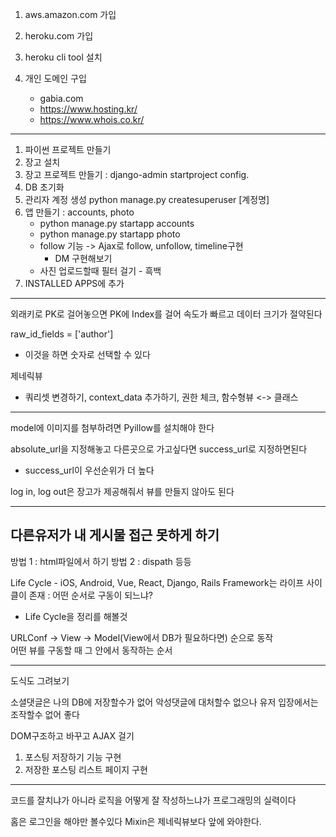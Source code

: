 1. aws.amazon.com 가입

2. heroku.com 가입
3. heroku cli tool 설치

4. 개인 도메인 구입
   * gabia.com
   * https://www.hosting.kr/
   * https://www.whois.co.kr/
   
   
---

1. 파이썬 프로젝트 만들기
2. 장고 설치
3. 장고 프로젝트 만들기 : django-admin startproject config.
4. DB 초기화
5. 관리자 계정 생성 python manage.py createsuperuser [계정명]
6. 앱 만들기 : accounts, photo
   * python manage.py startapp accounts
   * python manage.py startapp photo
   * follow 기능 -> Ajax로 follow, unfollow, timeline구현
     * DM 구현해보기
   * 사진 업로드할때 필터 걸기 - 흑백
7. INSTALLED APPS에 추가

---

외래키로 PK로 걸어놓으면 PK에 Index를 걸어 속도가 빠르고 데이터 크기가 절약된다

raw_id_fields = ['author']
   * 이것을 하면 숫자로 선택할 수 있다
   
제네릭뷰 
  * 쿼리셋 변경하기, context_data 추가하기, 권한 체크, 함수형뷰 <-> 클래스
  

---

model에 이미지를 첨부하려면 Pyillow를 설치해야 한다

absolute_url을 지정해놓고 다른곳으로 가고싶다면 success_url로 지정하면된다
  * success_url이 우선순위가 더 높다

log in, log out은 장고가 제공해줘서 뷰를 만들지 않아도 된다

---
  ## 다른유저가 내 게시물 접근 못하게 하기
  방법 1 : html파일에서 하기
  방법 2 : dispath 등등

Life Cycle - iOS, Android, Vue, React, Django, Rails
Framework는 라이프 사이클이 존재 : 어떤 순서로 구동이 되느냐?  
  * Life Cycle을 정리를 해볼것  
  
URLConf -> View -> Model(View에서 DB가 필요하다면) 순으로 동작  
어떤 뷰를 구동할 때 그 안에서 동작하는 순서  

    
---

도식도 그려보기

소셜댓글은 나의 DB에 저장할수가 없어 악성댓글에 대처할수 없으나 유저 입장에서는 조작할수 없어 좋다

DOM구조하고 바꾸고 AJAX 걸기


1. 포스팅 저장하기 기능 구현
2. 저장한 포스팅 리스트 페이지 구현

---

코드를 잘치냐가 아니라 로직을 어떻게 잘 작성하느냐가 프로그래밍의 실력이다

홈은 로그인을 해야만 볼수있다
Mixin은 제네릭뷰보다 앞에 와야한다.